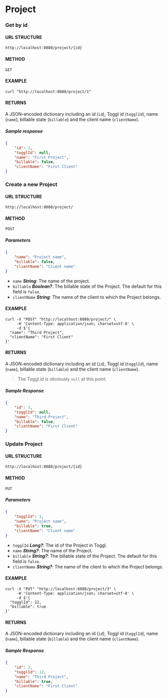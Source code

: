 # Project

### Get by id
#### URL STRUCTURE
`http://localhost:8080/project/{id}`

#### METHOD
`GET`

#### EXAMPLE
```curl
curl "http://localhost:8080/project/1"
```

#### RETURNS
A JSON-encoded dictionary including an id (`id`), Toggl id (`togglId`), name (`name`), billable state (`billable`) and the client name (`clientName`).

##### Sample response
```json
{
    "id": 1,
    "togglId": null,
    "name": "First Project",
    "billable": false,
    "clientName": "First Client"
}
```

### Create a new Project
#### URL STRUCTURE
`http://localhost:8080/project/`

#### METHOD
`POST`

##### Parameters
```json
{
    "name": "Project name",
    "billable": false,
    "clientName": "Client name"
}
```

- `name` _**String**_: The name of the project.
- `billable` _**Boolean?**_: The billable state of the Project. The default for this field is `false`.
- `clientName` _**String**_: The name of the client to which the Project belongs.

#### EXAMPLE
```curl
curl -X "POST" "http://localhost:8080/project/" \
     -H 'Content-Type: application/json; charset=utf-8' \
     -d $'{
  "name": "Third Project",
  "clientName": "First Client"
}'
```

#### RETURNS
A JSON-encoded dictionary including an id (`id`), Toggl id (`togglId`), name (`name`), billable state (`billable`) and the client name (`clientName`).  
> The Toggl id is obviously `null` at this point.

##### Sample Response 
```json
{
    "id": 3,
    "togglId": null,
    "name": "Third Project",
    "billable": false,
    "clientName": "First Client"
}
```

### Update Project
#### URL STRUCTURE
`http://localhost:8080/project/{id}`

#### METHOD
`PUT`

##### Parameters
```json
{
    "togglId": 1,
    "name": "Project name",
    "billable": true,
    "clientName": "Client name"
}
```

- `togglId` _**Long?**_: The id of the Project in Toggl.
- `name` _**String?**_: The name of the Project.
- `billable` _**String?**_: The billable state of the Project. The default for this field is `false`.
- `clientName` _**String?**_:  The name of the client to which the Project belongs.

#### EXAMPLE
```curl
curl -X "PUT" "http://localhost:8080/project/3" \
     -H 'Content-Type: application/json; charset=utf-8' \
     -d $'{
  "togglId": 12,
  "billable": true
}'
```

#### RETURNS
A JSON-encoded dictionary including an id (`id`), Toggl id (`togglId`), name (`name`), billable state (`billable`) and the client name (`clientName`).

##### Sample Response 
```json
{
    "id": 3,
    "togglId": 12,
    "name": "Third Project",
    "billable": true,
    "clientName": "First Client"
}
```
